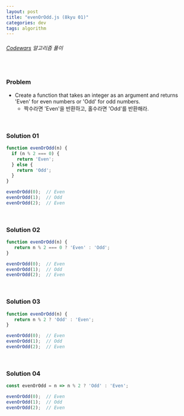 ```yaml
---
layout: post
title: "evenOrOdd.js (8kyu 01)"
categories: dev
tags: algorithm
---
```


###### [Codewars](https://www.codewars.com) 알고리즘 풀이

<br>

### Problem

- Create a function that takes an integer as an argument and returns 'Even' for even numbers or 'Odd' for odd numbers.
  - 짝수라면 'Even'을 반환하고, 홀수라면 'Odd'를 반환해라.

<br>

### Solution 01

```js
function evenOrOdd(n) {
  if (n % 2 === 0) {
    return 'Even';
  } else {
    return 'Odd';
  }
}

evenOrOdd(0);  // Even
evenOrOdd(1);  // Odd
evenOrOdd(2);  // Even
```

<br>

### Solution 02

```js
function evenOrOdd(n) {
   return n % 2 === 0 ? 'Even' : 'Odd';
}

evenOrOdd(0);  // Even
evenOrOdd(1);  // Odd
evenOrOdd(2);  // Even
```

<br>

### Solution 03

```js
function evenOrOdd(n) {
   return n % 2 ? 'Odd' : 'Even';
}

evenOrOdd(0);  // Even
evenOrOdd(1);  // Odd
evenOrOdd(2);  // Even
```

<br>

### Solution 04

```js
const evenOrOdd = n => n % 2 ? 'Odd' : 'Even';

evenOrOdd(0);  // Even
evenOrOdd(1);  // Odd
evenOrOdd(2);  // Even
```

<br>

<br>